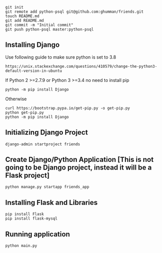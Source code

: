 ```
git init
git remote add python-psql git@github.com:ghumman/friends.git
touch README.md
git add README.md
git commit -m "Initial commit"
git push python-psql master:python-psql
```

## Installing Django
Use following guide to make sure python is set to 3.8
```
https://unix.stackexchange.com/questions/410579/change-the-python3-default-version-in-ubuntu
```
If Python 2 >=2.7.9 or Python 3 >=3.4 no need to install pip
```
python -m pip install Django
```
Otherwise
```
curl https://bootstrap.pypa.io/get-pip.py -o get-pip.py
python get-pip.py
python -m pip install Django

```

## Initializing Django Project
```
django-admin startproject friends
```

## Create Django/Python Application [This is not going to be Django project, instead it will be a Flask project]
```
python manage.py startapp friends_app
```
## Installing Flask and Libraries
```
pip install Flask
pip install flask-mysql

```

## Running application
```
python main.py
```
